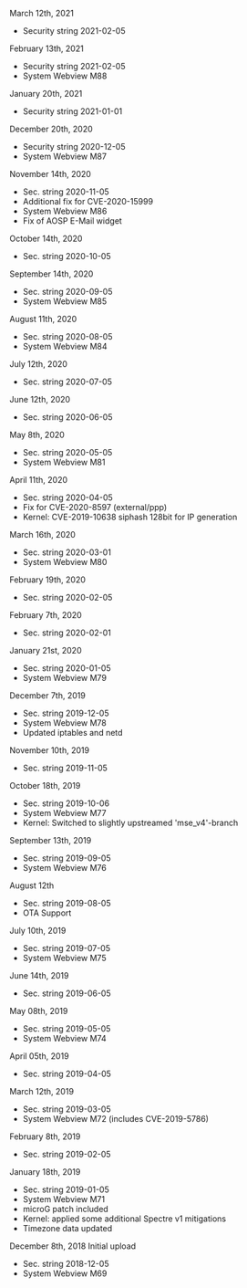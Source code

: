 March 12th, 2021

- Security string 2021-02-05


February 13th, 2021

- Security string 2021-02-05
- System Webview M88


January 20th, 2021

- Security string 2021-01-01


December 20th, 2020

- Security string 2020-12-05
- System Webview M87


November 14th, 2020

- Sec. string 2020-11-05
- Additional fix for CVE-2020-15999
- System Webview M86
- Fix of AOSP E-Mail widget


October 14th, 2020

- Sec. string 2020-10-05


September 14th, 2020

- Sec. string 2020-09-05
- System Webview M85


August 11th, 2020

- Sec. string 2020-08-05
- System Webview M84


July 12th, 2020

- Sec. string 2020-07-05


June 12th, 2020

- Sec. string 2020-06-05


May 8th, 2020

- Sec. string 2020-05-05
- System Webview M81


April 11th, 2020

- Sec. string 2020-04-05
- Fix for CVE-2020-8597 (external/ppp)
- Kernel: CVE-2019-10638 siphash 128bit for IP generation


March 16th, 2020

- Sec. string 2020-03-01
- System Webview M80


February 19th, 2020

- Sec. string 2020-02-05


February 7th, 2020

- Sec. string 2020-02-01


January 21st, 2020

- Sec. string 2020-01-05
- System Webview M79


December 7th, 2019

- Sec. string 2019-12-05
- System Webview M78
- Updated iptables and netd


November 10th, 2019

- Sec. string 2019-11-05


October 18th, 2019

- Sec. string 2019-10-06
- System Webview M77
- Kernel: Switched to slightly upstreamed 'mse_v4'-branch


September 13th, 2019

- Sec. string 2019-09-05
- System Webview M76


August 12th

- Sec. string 2019-08-05
- OTA Support


July 10th, 2019

- Sec. string 2019-07-05
- System Webview M75


June 14th, 2019

- Sec. string 2019-06-05


May 08th, 2019

- Sec. string 2019-05-05
- System Webview M74


April 05th, 2019

- Sec. string 2019-04-05


March 12th, 2019

- Sec. string 2019-03-05
- System Webview M72 (includes CVE-2019-5786)


February 8th, 2019

- Sec. string 2019-02-05


January 18th, 2019

- Sec. string 2019-01-05
- System Webview M71
- microG patch included
- Kernel: applied some additional Spectre v1 mitigations
- Timezone data updated


December 8th, 2018
Initial upload

- Sec. string 2018-12-05
- System Webview M69


